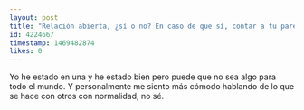 ```yaml
---
layout: post
title: "Relación abierta, ¿sí o no? En caso de que sí, contar a tu pareja lo que haces con otros, ¿sí o no?"
id: 4224667
timestamp: 1469482874
likes: 0
---
```


 Yo he estado en una y he estado bien pero puede que no sea algo para todo el mundo. Y personalmente me siento más cómodo hablando de lo que se hace con otros con normalidad, no sé. 